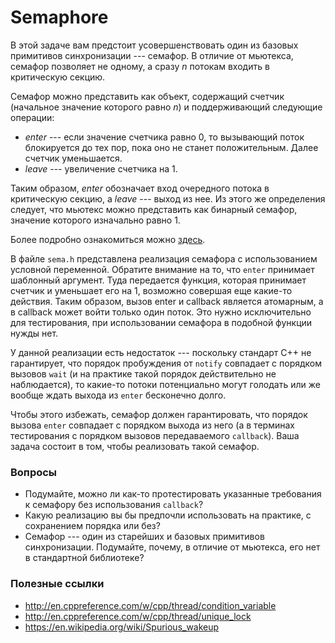 # Semaphore

В этой задаче вам предстоит усовершенствовать один из базовых примитивов
синхронизации --- семафор. В отличие от мьютекса, семафор позволяет не одному, а сразу $`n`$
потокам входить в критическую секцию.

Семафор можно представить как объект, содержащий счетчик (начальное значение которого равно $`n`$) и поддерживающий следующие операции:
* _enter_ --- если значение счетчика равно 0, то вызывающий поток блокируется до тех пор, пока оно не станет положительным.
Далее счетчик уменьшается.
* _leave_ --- увеличение счетчика на 1.

Таким образом, _enter_ обозначает вход очередного потока в критическую секцию, а _leave_ --- выход из нее.
Из этого же определения следует, что мьютекс можно представить как бинарный семафор, значение которого изначально равно 1.

Более подробно ознакомиться можно [здесь](https://en.wikipedia.org/wiki/Semaphore_(programming)).

В файле `sema.h` представлена реализация семафора с использованием условной переменной. Обратите внимание на то, что `enter` принимает шаблонный аргумент.
Туда передается функция, которая принимает счетчик и уменьшает его на 1, возможно совершая еще какие-то действия.
Таким образом, вызов enter и callback является атомарным, а в callback может войти только один поток.
Это нужно исключительно для тестирования, при использовании семафора в подобной функции нужды нет.

У данной реализации есть недостаток --- поскольку стандарт C++ не гарантирует, что порядок пробуждения от `notify` совпадает с порядком вызовов
`wait` (и на практике такой порядок действительно не наблюдается), то какие-то потоки потенциально могут голодать или же вообще ждать выхода из `enter` бесконечно долго.

Чтобы этого избежать, семафор должен гарантировать, что порядок вызова `enter` совпадает с порядком выхода из него (а в терминах тестирования с порядком вызовов передаваемого `callback`).
Ваша задача состоит в том, чтобы реализовать такой семафор.

### Вопросы

* Подумайте, можно ли как-то протестировать указанные требования к семафору без использования `callback`?
* Какую реализацию вы бы предпочли использовать на практике, с сохранением порядка или без?
* Семафор --- один из старейших и базовых примитивов синхронизации. Подумайте, почему, в отличие от мьютекса, его нет в стандартной библиотеке?

### Полезные ссылки
* http://en.cppreference.com/w/cpp/thread/condition_variable
* http://en.cppreference.com/w/cpp/thread/unique_lock
* https://en.wikipedia.org/wiki/Spurious_wakeup
